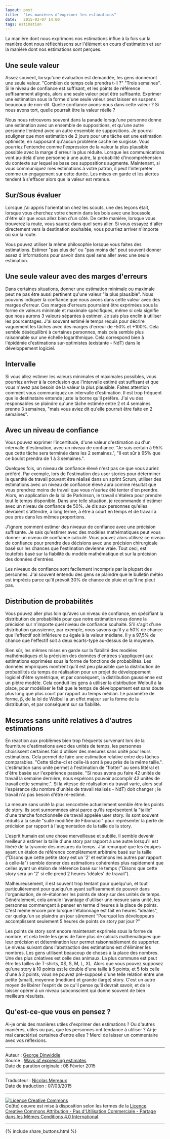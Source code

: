```yaml
---
layout: post
title:  "Les manières d'exprimer les estimations"
date:   2015-03-07 14:00
tags: estimation
---
```


La manière dont nous exprimons nos estimations influe à la fois sur la manière dont nous réfléchissons sur l'élément en cours d'estimation et sur la manière dont nos estimations sont perçues.  

## Une seule valeur

Assez souvent, lorsqu'une évaluation est demandée, les gens donneront une seule valeur. "Combien de temps cela prendra t-il ?" "Trois semaines". Si le niveau de confiance est suffisant, et les points de référence suffisamment alignés, alors une seule valeur peut être suffisante. Exprimer une estimation sous la forme d'une seule valeur peut laisser en suspens beaucoup de non-dit. Quelle confiance avons-nous dans cette valeur ? Si nous avons tort, quelle pourrait être la valeur réelle ?  

Nous nous retrouvons souvent dans la panade lorsqu'une personne donne une estimation avec un ensemble de suppositions, et qu'une autre personne l'entend avec un autre ensemble de suppositions. Je pourrai souligner que mon estimation de 2 jours pour une tâche est une estimation optimiste, en supposant qu'aucun problème caché ne surgisse. Vous pourriez l'entendre comme l'expression de la valeur la plus plausible possible avec la marge d'erreur la plus réduite. Lorsque les communications vont au-delà d'une personne à une autre, la probabilité d'incompréhension du contexte sur lequel se base ces suppositions augmente. Maintenant, si vous communiquez mes estimations à votre patron, il peut l'interpréter comme un engagement sur cette durée. Les mises en garde et les alertes tendent à s'effacer alors que la valeur est retenue.  

## Sur/Sous évaluer

Lorsque j'ai appris l'orientation chez les scouts, une des leçons était, lorsque vous cherchez votre chemin dans les bois avec une boussole, d'être sûr que vous allez bien d'un côté. De cette manière, lorsque vous trouverez la route, vous saurez dans quel sens aller. Si vous essayez d'aller directement vers la destination souhaitée, vous pourriez arriver n'importe où sur la route.

Vous pouvez utiliser la même philosophie lorsque vous faites des estimations. Estimer "pas plus de" ou "pas moins de" peut souvent donner assez d'informations pour savoir dans quel sens aller avec une seule estimation.

## Une seule valeur avec des marges d'erreurs

Dans certaines situations, donner une estimation minimale ou maximale peut ne pas être aussi pertinent qu'une valeur "la plus plausible". Nous pouvons indiquer la confiance que nous avons dans cette valeur avec des marges d'erreur. Ces marges d'erreurs pourraient être exprimées sous la forme de valeurs minimale et maximale spécifiques, même si cela signifie que nous aurons 3 valeurs séparées à estimer. Je suis plus enclin à utiliser les pourcentages. J'ai souvent estimé le temps requis pour décrire vaguement les tâches avec des marges d'erreur de -50% et +100%. Cela semble déséquilibré à certaines personnes, mais cela semble plus raisonnable sur une échelle logarithmique. Cela correspond bien à l'épidémie d'estimations sur-optimistes (existante - NdT) dans le développement logiciel.

## Intervalle

Si vous allez estimer les valeurs minimales et maximales possibles, vous pourriez arriver à la conclusion que l'intervalle estimé est suffisant et que vous n'avez pas besoin de la valeur la plus plausible. Faites attention comment vous communiquez un intervalle d'estimation. Il est trop fréquent que le destinataire entende juste la borne qu'il préfère. J'ai vu des responsables se plaindre qu'une tâche estimée entre 2 et 4 semaines prenne 3 semaines, "mais vous aviez dit qu'elle pourrait être faite en 2 semaines".

## Avec un niveau de confiance

Vous pouvez exprimer l'incertitude, d'une valeur d'estimation ou d'un intervalle d'estimation, avec un niveau de confiance. "Je suis certain à 95% que cette tâche sera terminée dans les 2 semaines.", "Il est sûr à 95% que ce boulot prendra de 1 à 3 semaines.".  

Quelques fois, un niveau de confiance élevé n'est pas ce que vous auriez préféré. Par exemple, lors de l'estimation des user stories pour déterminer la quantité de travail pouvant être réalisé dans un sprint Scrum, utiliser des estimations avec un niveau de confiance élevé aura comme résultat que vous prendrez moins de travail que vous n'auriez été tenter d'en prendre. Alors, en application de la loi de Parkinson, le travail s'étalera pour prendre tout le temps disponible. Dans une telle situation, je recommande d'estimer avec un niveau de confiance de 50%. Je dis aux personnes qu'elles devraient s'attendre, à long terme, à être à court en temps et de travail à peu près dans les mêmes proportions.  

J'ignore comment estimer des niveaux de confiance avec une précision suffisante. Je sais qu'estimer avec des modèles mathématiques peut vous donner un niveau de confiance calculé. Vous pouvez alors utilisez ce niveau de confiance pour prendre des décisions avec une précision chirurgicale basé sur les chances que l'estimation devienne vraie.  Tout ceci, est toutefois basé sur la fiabilité du modèle mathématique et sur la précision des données d'entrées.  

Les niveaux de confiance sont facilement incompris par la plupart des personnes. J'ai souvent entendu des gens se plaindre que le bulletin météo est imprécis parce qu'il prévoit 30% de chance de pluie et qu'il ne pleut pas.  

## Distribution de probabilités

Vous pouvez aller plus loin qu'avec un niveau de confiance, en spécifiant la distribution de probabilités pour que notre estimation nous donne la précision sur n'importe quel niveau de confiance souhaité. S'il s'agit d'une distribution gaussienne, par exemple, nous savons qu'il y a 50% de chance que l'effectif soit inférieure ou égale à la valeur médiane. Il y a 97,5% de chance que l'effectif soit à deux écarts-type au-dessus de la moyenne.  

Bien sûr, les mêmes mises en garde sur la fiabilité des modèles mathématiques et la précision des données d'entrées s'appliquent aux estimations exprimées sous la forme de fonctions de probabilités. Les données empiriques montrent qu'il est peu plausible que la distribution de probabilités du temps de réalisation pour un projet de développement logiciel d'être symétrique, et par conséquent, la distribution gaussienne est un piètre modèle. Cela conduit les gens à utiliser la distribution Weibull à la place, pour modéliser le fait que le temps de développement est sans doute plus long que plus court par rapport au temps médian. Le paramètre de forme, β, de la loi de Weibull a un effet majeur sur la forme de la distribution, et par conséquent sur sa fiabilité.  

## Mesures sans unité relatives à d'autres estimations

En réaction aux problèmes bien trop fréquents survenant lors de la fourniture d'estimations avec des unités de temps, les personnes choisissent certaines fois d'utiliser des mesures sans unité pour leurs estimations. Cela permet de faire une estimation relative entre des tâches comparables. "Cette tâche-ci et celle-là sont à peu près de la même taille.". L'estimation sans unité permet à l'estimation de "flotter" au sens littéral et d'être basée sur l'expérience passée. "Si nous avons pu faire 42 unités de travail la semaine dernière, nous espérons pouvoir accomplir 42 unités de travail cette semaine.". Si la vitesse de réalisation du travail varie, alors seul l'espérance (du nombre d'unités de travail réalisés - NdT) doit changer ; le travail n'a pas besoin d'être ré-estimé.  

La mesure sans unité la plus rencontrée actuellement semble être les points de story. Ils sont surnommées ainsi parce qu'ils représentent la "taille" d'une tranche fonctionnelle de travail appelée user story. Ils sont souvent réduits à la seule "suite modifiée de Fibonacci" pour représenter la perte de précision par rapport à l'augmentation de la taille de la story.  

L'esprit humain est une chose merveilleuse et subtile. Il semble devenir meilleur à estimer la taille d'une story par rapport à une autre lorsqu'il est libéré de la tyrannie des mesures du temps. J'ai remarqué que les équipes ayant un étalon de référence complètement arbitraire basé sur la taille ("Disons que cette petite story est un '2' et estimons les autres par rapport à celle-là") semble donner des estimations cohérentes plus rapidement que celles ayant un étalon de référence basé sur le temps ("Disons que cette story sera un '2' si elle prend 2 heures 'idéales' de travail").  

Malheureusement, il est souvent trop tentant pour quelqu'un, et tout particulièrement pour quelqu'un ayant suffisamment de pouvoir dans l'organisation, de ré-étalonner les points de story sur des unités de temps. Généralement, cela annule l'avantage d'utiliser une mesure sans unité, les personnes commençant à penser en terme d'heures à la place de points. C'est même encore pire lorsque l'étalonnage est fait en heures "idéales", car quelqu'un se plaindra un jour sûrement "Pourquoi les développeurs accomplissent seulement 5 heures de points de story par jour ?" <sigh>  

Les points de story sont encore maintenant exprimés sous la forme de nombre, et cela tente les gens de faire plus de calculs mathématiques que leur précision et détermination leur permet raisonnablement de supporter. Le niveau suivant dans l'abstraction des estimations est d'éliminer les nombres. Les gens utilisent beaucoup de choses à la place des nombres. Une des plus créatives est celle des animaux. La plus commune est peut être les tailles de T-shirts, XS, S, M, L, XL. Alors que vous pouvez supposez qu'une story à 10 points est le double d'une taille à 5 points, et 5 fois celle d'une à 2 points, vous ne pouvez pré-supposé d'une telle relation entre une petite (small), moyenne (medium) et grande (large) story. C'est un autre moyen de libérer l'esprit de ce qu'il pense qu'il devrait savoir, et de le laisser opérer à un niveau subconscient qui donne souvent de bien meilleurs résultats.  


## Qu'est-ce-que vous en pensez ?

Ai-je omis des manières utiles d'exprimer des estimations ? Ou d'autres manières, utiles ou pas, que les personnes ont tendance à utiliser ? Ai-je mal caractérisé certaines d'entre elles ? Merci de laisser un commentaire avec vos réflexions.

---
Auteur : [George Dinwiddie](http://blog.gdinwiddie.com/about/)  
Source : [Ways of expressing estimates](http://blog.gdinwiddie.com/2015/02/08/ways-of-expressing-estimates/)  
Date de parution originale : 08 Février 2015  

---
Traducteur : [Nicolas Mereaux](http://www.les-traducteurs-agiles.org/traducteurs/)  
Date de traduction : 07/03/2015  

---

<a rel="license" href="http://creativecommons.org/licenses/by-nc-sa/4.0/"><img alt="Licence Creative Commons" style="border-width:0" src="http://i.creativecommons.org/l/by-nc-sa/4.0/88x31.png" /></a><br />Ce(tte) oeuvre est mise à disposition selon les termes de la <a rel="license" href="http://creativecommons.org/licenses/by-nc-sa/4.0/">Licence Creative Commons Attribution - Pas d'Utilisation Commerciale - Partage dans les Mêmes Conditions 4.0 International</a>.

---

{% include share_buttons.html %}
